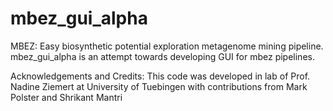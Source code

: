 # mbez_gui_alpha
MBEZ: Easy biosynthetic potential exploration metagenome mining pipeline.
mbez_gui_alpha is an attempt towards developing GUI for mbez pipelines.

Acknowledgements and Credits:
This code was developed in lab of Prof. Nadine Ziemert at University of Tuebingen with contributions from Mark Polster and Shrikant Mantri
